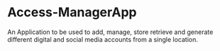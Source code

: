 # Access-ManagerApp
An Application to be used to add, manage, store retrieve and generate different digital and social media accounts from a single location.
